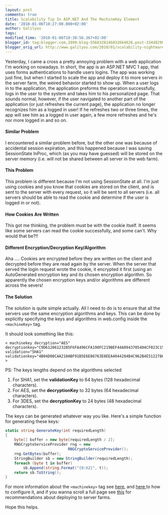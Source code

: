 ```yaml
---
layout: post
comments: true
title: Scalability Tip In ASP.NET And The MachineKey Element
date: '2010-01-06T10:27:00.000+02:00'
author: Galilyou
tags: 
modified_time: '2010-01-06T10:38:56.367+02:00'
blogger_id: tag:blogger.com,1999:blog-5568328146032664626.post-3344829017238996761
blogger_orig_url: http://www.galilyou.com/2010/01/scalability-nightmare-in-aspnet-and.html
---
```


Yesterday, I came a cross a pretty annoying problem with a web application I'm working on nowadays. 
In short, the app is an ASP.NET MVC 1 app, that uses forms authentications to handle users logins. 
The app was working just fine, but when I started to scale the app and deploy it to more servers in the server farm, the weired behavior started to show up. When a user logs in to the application, the application preforms the operation successfully, logs in the user to the system and takes him to his personalized page. That sounds normal, however, if the user navigated to another part of the application (or just refreshes the current page), the application no longer recognizes him as a logged in user! If he refreshes two or three times, the app will see him as a logged in user again, a few more refreshes and he's nor more logged in and so on. 
 
#### Similar Problem

I encountered  a similar problem before, but the other one was because of accidental session expiration, and this happened because I was saving SessionState InProc, which (as you may have guessed) will be stored on the server memory (i.e. will not be shared between all server in the web farm). 
 
#### This Problem

This problem is different because I'm not using SessionState at all. I'm just using cookies and you know that cookies are stored on the client, and is sent to the server with every request, so it will be sent to all servers (i.e. all servers should be able to read the cookie and determine if the user is logged in or not). 
 
#### How Cookies Are Written
This got me thinking, the problem must be with the cookie itself. It seems like some servers can read the cookie successfully, and some can't. Why would that be?!! 
 
#### Different Encryption/Decryption Key/Algorithm
Aha .... Cookies are encrypted before they are written on the client and decrypted before they are read again by the server. When the server that served the login request wrote the cookie, it encrypted it first (using an AutoGenerated encryption key and its chosen encryption algorithm. So apparently the chosen encryption keys and/or algorithms are different across the severs! 
 
#### The Solution
The solution is quite simple actually. All I need to do is to ensure that all the servers use the same encryption algorithms and keys. 
This can be done by explicitly specifying the keys and algorithms in web.config inside the ```<machineKey>``` tag.

It should look something like this: 
 
 ```
< machinekey decryption="AES" decryptionkey="C9D61286123285F6FA496CFA190FC219BEF44A0943705404CF023C15A1FFFE02" validation="SHA1" validationkey="4B04D08CAA210ABF91B5E6E86763E0EEA4044284B4C962B4E51227868DF44D1D6D20F7309FBA3CE323404FA0FC39E6C8C6CE9FB842C9481B9938EB268AF5F85D"> 
>
```
 
PS: The keys lengths depend on the algorithms selected 

1. For SHA1, set the  **validationKey** to 64 bytes (128 hexadecimal characters).
1. For AES, set the  **decryptionKey** to 32 bytes (64 hexadecimal characters).
1. For 3DES, set the  **decryptionKey** to 24 bytes (48 hexadecimal characters).

The keys can be generated whatever way you like. Here's a simple function for generating these keys: 

```csharp
static string GenerateKey(int requiredLength) 
{ 
    byte[] buffer = new byte[requiredLength / 2]; 
    RNGCryptoServiceProvider rng = new 
                            RNGCryptoServiceProvider(); 
    rng.GetBytes(buffer); 
    StringBuilder sb = new StringBuilder(requiredLength); 
    foreach (byte t in buffer) 
        sb.Append(string.Format("{0:X2}", t)); 
    return sb.ToString(); 
}
```

 
 For more information about the ```<machinekey>``` tag see <a href="http://msdn.microsoft.com/en-us/library/w8h3skw9.aspx">here</a>, and <a href="http://msdn.microsoft.com/en-us/library/ms998288.aspx#paght000007_webfarmdeploymentconsiderations">here </a>to how to configure it, and if you wanna scroll a full page see <a href="http://msdn.microsoft.com/en-us/library/ms998288.aspx#paght000007_webfarmdeploymentconsiderations">this</a> for recommendations about deploying to server farms. 
    
Hope this helps. 
     
  